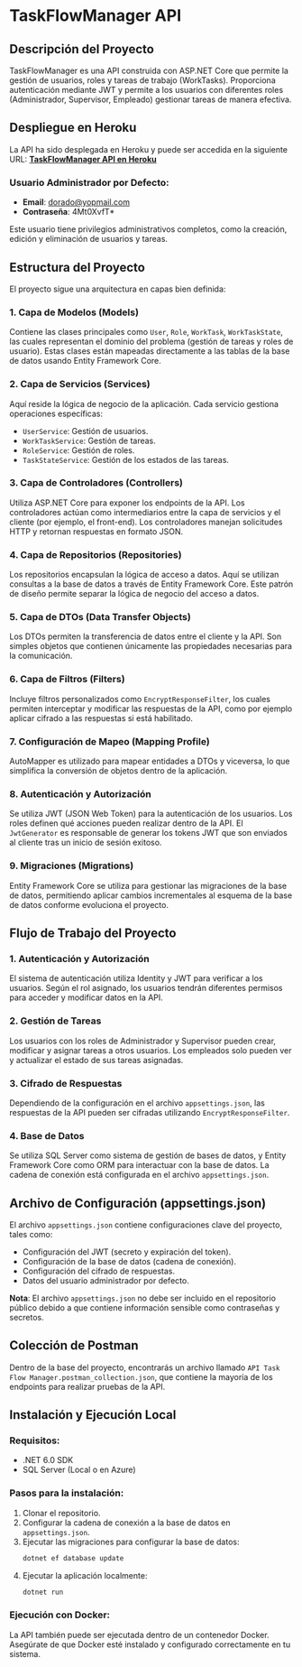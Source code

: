 
# TaskFlowManager API

## Descripción del Proyecto

TaskFlowManager es una API construida con ASP.NET Core que permite la gestión de usuarios, roles y tareas de trabajo (WorkTasks). Proporciona autenticación mediante JWT y permite a los usuarios con diferentes roles (Administrador, Supervisor, Empleado) gestionar tareas de manera efectiva.

## Despliegue en Heroku

La API ha sido desplegada en Heroku y puede ser accedida en la siguiente URL:
**[TaskFlowManager API en Heroku](https://api-task-manager-dotnet-daf3f964d672.herokuapp.com/api/)**

### Usuario Administrador por Defecto:
- **Email**: dorado@yopmail.com
- **Contraseña**: 4Mt0XvfT*

Este usuario tiene privilegios administrativos completos, como la creación, edición y eliminación de usuarios y tareas.

## Estructura del Proyecto

El proyecto sigue una arquitectura en capas bien definida:

### 1. Capa de Modelos (Models)

Contiene las clases principales como `User`, `Role`, `WorkTask`, `WorkTaskState`, las cuales representan el dominio del problema (gestión de tareas y roles de usuario). Estas clases están mapeadas directamente a las tablas de la base de datos usando Entity Framework Core.

### 2. Capa de Servicios (Services)

Aquí reside la lógica de negocio de la aplicación. Cada servicio gestiona operaciones específicas:
- `UserService`: Gestión de usuarios.
- `WorkTaskService`: Gestión de tareas.
- `RoleService`: Gestión de roles.
- `TaskStateService`: Gestión de los estados de las tareas.

### 3. Capa de Controladores (Controllers)

Utiliza ASP.NET Core para exponer los endpoints de la API. Los controladores actúan como intermediarios entre la capa de servicios y el cliente (por ejemplo, el front-end). Los controladores manejan solicitudes HTTP y retornan respuestas en formato JSON.

### 4. Capa de Repositorios (Repositories)

Los repositorios encapsulan la lógica de acceso a datos. Aquí se utilizan consultas a la base de datos a través de Entity Framework Core. Este patrón de diseño permite separar la lógica de negocio del acceso a datos.

### 5. Capa de DTOs (Data Transfer Objects)

Los DTOs permiten la transferencia de datos entre el cliente y la API. Son simples objetos que contienen únicamente las propiedades necesarias para la comunicación.

### 6. Capa de Filtros (Filters)

Incluye filtros personalizados como `EncryptResponseFilter`, los cuales permiten interceptar y modificar las respuestas de la API, como por ejemplo aplicar cifrado a las respuestas si está habilitado.

### 7. Configuración de Mapeo (Mapping Profile)

AutoMapper es utilizado para mapear entidades a DTOs y viceversa, lo que simplifica la conversión de objetos dentro de la aplicación.

### 8. Autenticación y Autorización

Se utiliza JWT (JSON Web Token) para la autenticación de los usuarios. Los roles definen qué acciones pueden realizar dentro de la API. El `JwtGenerator` es responsable de generar los tokens JWT que son enviados al cliente tras un inicio de sesión exitoso.

### 9. Migraciones (Migrations)

Entity Framework Core se utiliza para gestionar las migraciones de la base de datos, permitiendo aplicar cambios incrementales al esquema de la base de datos conforme evoluciona el proyecto.

## Flujo de Trabajo del Proyecto

### 1. Autenticación y Autorización
El sistema de autenticación utiliza Identity y JWT para verificar a los usuarios. Según el rol asignado, los usuarios tendrán diferentes permisos para acceder y modificar datos en la API.

### 2. Gestión de Tareas
Los usuarios con los roles de Administrador y Supervisor pueden crear, modificar y asignar tareas a otros usuarios. Los empleados solo pueden ver y actualizar el estado de sus tareas asignadas.

### 3. Cifrado de Respuestas
Dependiendo de la configuración en el archivo `appsettings.json`, las respuestas de la API pueden ser cifradas utilizando `EncryptResponseFilter`.

### 4. Base de Datos
Se utiliza SQL Server como sistema de gestión de bases de datos, y Entity Framework Core como ORM para interactuar con la base de datos. La cadena de conexión está configurada en el archivo `appsettings.json`.

## Archivo de Configuración (appsettings.json)

El archivo `appsettings.json` contiene configuraciones clave del proyecto, tales como:
- Configuración del JWT (secreto y expiración del token).
- Configuración de la base de datos (cadena de conexión).
- Configuración del cifrado de respuestas.
- Datos del usuario administrador por defecto.

**Nota**: El archivo `appsettings.json` no debe ser incluido en el repositorio público debido a que contiene información sensible como contraseñas y secretos.

## Colección de Postman

Dentro de la base del proyecto, encontrarás un archivo llamado `API Task Flow Manager.postman_collection.json`, que contiene la mayoría de los endpoints para realizar pruebas de la API.

## Instalación y Ejecución Local

### Requisitos:
- .NET 6.0 SDK
- SQL Server (Local o en Azure)

### Pasos para la instalación:
1. Clonar el repositorio.
2. Configurar la cadena de conexión a la base de datos en `appsettings.json`.
3. Ejecutar las migraciones para configurar la base de datos:  
   ```bash
   dotnet ef database update
   ```
4. Ejecutar la aplicación localmente:  
   ```bash
   dotnet run
   ```

### Ejecución con Docker:
La API también puede ser ejecutada dentro de un contenedor Docker. Asegúrate de que Docker esté instalado y configurado correctamente en tu sistema.

